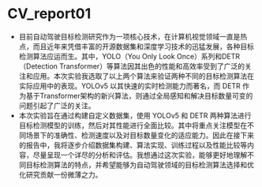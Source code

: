 # CV_report01
<ul>
<li>目前自动驾驶目标检测研究作为一项核心技术，在计算机视觉领域一直是热点，而且近年来凭借丰富的开源数据集和深度学习技术的迅猛发展，各种目标检测算法应运而生。其中，YOLO（You Only Look Once）系列和DETR（Detection Transformer）等算法因其出色的性能和高效率受到了广泛的关注和应用。本次实验我选取了以上两个算法来验证两种不同的目标检测算法在实际应用中的表现。YOLOv5 以其快速的实时检测能力而著名，而 DETR 作为基于Transformer架构的新兴算法，则通过全局感知和解决目标数量可变的问题引起了广泛的关注。</li>

<li>本次实验旨在通过构建自定义数据集，使用 YOLOv5 和 DETR 两种算法进行目标检测模型的训练，然后对其性能进行全面比较。其中将重点关注模型在不同场景下的准确性、检测速度以及对目标数量变化的适应能力。因此在接下来的报告中，我将逐步介绍数据集构建、算法实现、训练过程以及性能比较等内容，尽量呈现一个详尽的分析和评估。我想通过这次实验，能够更好地理解不同目标检测算法的特点，并希望能够为自动驾驶领域的目标检测算法选择和优化研究贡献一份微薄之力。 
</li>
</ul>
